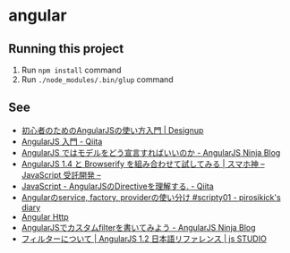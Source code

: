 # angular

## Running this project

1. Run `npm install` command
1. Run `./node_modules/.bin/glup` command

## See

* [初心者のためのAngularJSの使い方入門 | Designup](http://designup.jp/angularjs-getstarted-337/)
* [AngularJS 入門 - Qiita](http://qiita.com/lga0503/items/d8efddcad2574e1938f1#2-4)
* [AngularJS ではモデルをどう宣言すればいいのか - AngularJS Ninja Blog](http://angularjsninja.com/blog/2013/08/28/how-to-declare-models/)
* [AngularJS 1.4 と Browserify を組み合わせて試してみる | スマホ神 – JavaScript 受託開発 –](http://smart.ataglance.jp/2015-03-26-try-angularjs-1-4-with-browserify/)
* [JavaScript - AngularJSのDirectiveを理解する. - Qiita](http://qiita.com/Quramy/items/dd4e7d2693c32d92048c)
* [Angularのservice, factory, providerの使い分け #scripty01 - pirosikick's diary](http://pirosikick.hateblo.jp/entry/2014/09/17/064939)
* [Angular Http](http://www.w3schools.com/angular/angular_http.asp)
* [AngularJSでカスタムfilterを書いてみよう - AngularJS Ninja Blog](http://angularjsninja.com/blog/2013/11/09/angularjs-filter/)
* [フィルターについて | AngularJS 1.2 日本語リファレンス | js STUDIO](http://js.studio-kingdom.com/angularjs/guide/filter)
